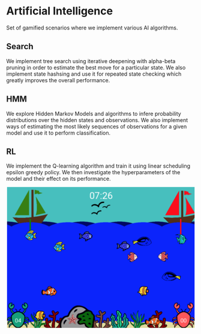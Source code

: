 # Artificial Intelligence

Set of gamified scenarios where we implement various AI algorithms.

## Search
We implement tree search using iterative deepening with alpha-beta pruning in order to estimate the best move for a particular state.
We also implement state hashsing and use it for repeated state checking which greatly improves the overall performance.

## HMM
We explore Hidden Markov Models and algorithms to infere probability distributions over the hidden states and observations. We also implement ways of estimating the most likely sequences of observations for a given model and use it to perform classification.

## RL
We implement the Q-learning algorithm and train it using linear scheduling epsilon greedy policy. We then investigate the hyperparameters of the model and their effect on its performance.

<p align="center"><img src="/Search/fig.png" width="500"/></p>
